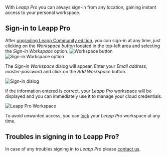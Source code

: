 With _Leapp Pro_ you can always sign-in from any location, gaining instant access to your personal workspace.

## Sign-in to Leapp Pro

After [upgrading Leapp Community edition](./sign-up.md), you can sign-in at any time, just clicking on the _Workspace button_ 
located in the top-left area and selecting the _Sign-in Workspace_ option.
![Workspace button](../../../images/leapp-pro/local-workspace-button.png?style=img 'Workspace button')
![Sign-in Workspace option](../../../images/leapp-pro/local-workspace-sign-in-option.png?style=img 'Sign-in Workspace option')

The _Sign-in Workspace_ dialog will appear. 
Enter your _Email address_, _master-password_ and click on
the _Add Workspace_ button.

![Sign-in dialog](../../../images/leapp-pro/sign-in-dialog.png?style=img 'Sign-in dialog')

If the information entered is correct, your _Leapp Pro_ workspace will be displayed and you can immediately use 
it to manage your cloud credentials.

![Leapp Pro Workspace](../../../images/leapp-pro/leapp-app-pro-workspace.png?style=img 'Leapp Pro Workspace')


To avoid unwanted access, you can [lock](./lock.md) your _Leapp Pro_ workspace at any time.

## Troubles in signing in to Leapp Pro?

In case of any troubles signing in to _Leapp Pro_ please [contact us](https://www.leapp.cloud/contacts).

